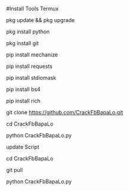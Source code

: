 #Install Tools Termux 

pkg update && pkg upgrade

pkg install python

pkg install git

pip install mechanize 

pip install requests

pip install stdiomask

pip install bs4

pip install rich

git clone https://github.com/CrackFbBapaLo.git

cd CrackFbBapaLo

python CrackFbBapaLo.py

update Script

cd CrackFbBapaLo

git pull

python CrackFbBapaLo.py

